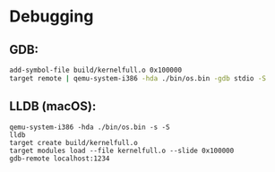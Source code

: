 # Debugging

## GDB: 
```bash
add-symbol-file build/kernelfull.o 0x100000 
target remote | qemu-system-i386 -hda ./bin/os.bin -gdb stdio -S
```

## LLDB (macOS):
```
qemu-system-i386 -hda ./bin/os.bin -s -S
lldb
target create build/kernelfull.o
target modules load --file kernelfull.o --slide 0x100000
gdb-remote localhost:1234
```